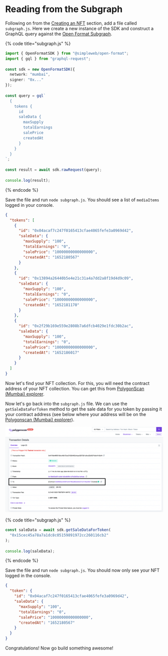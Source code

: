 # Reading from the Subgraph

Following on from the [Creating an NFT](creating-nft.md) section, add a file called `subgraph.js`. Here we create a new instance of the SDK and construct a GraphQL query against the [Open Format Subgraph](https://api.thegraph.com/subgraphs/name/simpleweb/open-format/graphql).

{% code title="subgraph.js" %}
```typescript
import { OpenFormatSDK } from "@simpleweb/open-format";
import { gql } from "graphql-request";

const sdk = new OpenFormatSDK({
  network: "mumbai",
  signer: "0x..."
});

const query = gql`
  {
    tokens {
      id
      saleData {
        maxSupply
        totalEarnings
        salePrice
        createdAt
      }
    }
  }
`;

const result = await sdk.rawRequest(query);

console.log(result);
```
{% endcode %}

Save the file and run `node subgraph.js`. You should see a list of `mediaItems` logged in your console.

```json
{
  "tokens": [
    {
      "id": "0x04acaf7c247f0165413cfae4065fefe3a0969d42",
      "saleData": {
        "maxSupply": "100",
        "totalEarnings": "0",
        "salePrice": "10000000000000000",
        "createdAt": "1652180567"
      }
    },
    {
      "id": "0x13894a26440b5e4e21c31a4a7dd2a8f19d4d9c09",
      "saleData": {
        "maxSupply": "100",
        "totalEarnings": "0",
        "salePrice": "10000000000000000",
        "createdAt": "1652181170"
      }
    },
    {
      "id": "0x2f29b169e559e2808b7a6dfcb4029e1fdc30b2ac",
      "saleData": {
        "maxSupply": "100",
        "totalEarnings": "0",
        "salePrice": "10000000000000000",
        "createdAt": "1652186017"
      }
    }
  ]
}
```

Now let's find your NFT collection. For this, you will need the contract address of your NFT collection. You can get this from [PolygonScan (Mumbai) explorer](https://mumbai.polygonscan.com/).

Now let's go back into the `subgraph.js` file. We can use the `getSaleDataForToken` method to get the sale data for you token by passing it your contract address (see below where your address will be on the [Polygonscan (Mumbai) explorer](https://mumbai.polygonscan.com/)).

![](../../polygonscan-subgraph.png)

{% code title="subgraph.js" %}
```typescript
const saleData = await sdk.getSaleDataForToken(
  "0x15cec45a78a7a1dc8c05159891972cc260116cb2"
);

console.log(saleData);
```
{% endcode %}

Save the file and run `node subgraph.js`. You should now only see your NFT logged in the console.

```json
{
  "token": {
    "id": "0x04acaf7c247f0165413cfae4065fefe3a0969d42",
    "saleData": {
      "maxSupply": "100",
      "totalEarnings": "0",
      "salePrice": "10000000000000000",
      "createdAt": "1652180567"
    }
  }
}
```

Congratulations! Now go build something awesome!
